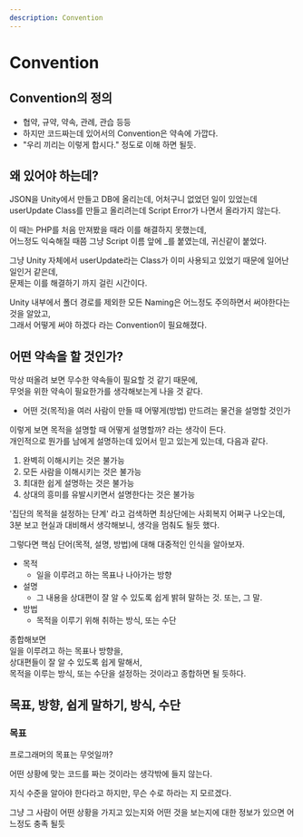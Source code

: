```yaml
---
description: Convention
---
```


# Convention

## Convention의 정의

* 협약, 규약, 약속, 관례, 관습 등등
* 하지만 코드짜는데 있어서의 Convention은 약속에 가깝다.
* "우리 끼리는 이렇게 합시다." 정도로 이해 하면 될듯.



## 왜 있어야 하는데?

JSON을 Unity에서 만들고 DB에 올리는데, 어처구니 없었던 일이 있었는데  
userUpdate Class를 만들고 올리려는데 Script Error가 나면서 올라가지 않는다.

이 때는 PHP를 처음 만져봤을 때라 이를 해결하지 못했는데,   
어느정도 익숙해질 때쯤 그냥 Script 이름 앞에 \_를 붙였는데, 귀신같이 붙었다.

그냥 Unity 자체에서 userUpdate라는 Class가 이미 사용되고 있었기 때문에 일어난 일인거 같은데,  
문제는 이를 해결하기 까지 걸린 시간이다.

Unity 내부에서 폴더 경로를 제외한 모든 Naming은 어느정도 주의하면서 써야한다는 것을 알았고,  
그래서 어떻게 써야 하겠다 라는 Convention이 필요해졌다.



## 어떤 약속을 할 것인가?

막상 떠올려 보면 무수한 약속들이 필요할 것 같기 때문에,  
무엇을 위한 약속이 필요한가를 생각해보는게 나을 것 같다.

* 어떤 것\(목적\)을 여러 사람이 만들 때 어떻게\(방법\) 만드려는 물건을 설명할 것인가

이렇게 보면 목적을 설명할 때 어떻게 설명할까? 라는 생각이 든다.  
개인적으로 뭔가를 남에게 설명하는데 있어서 믿고 있는게 있는데, 다음과 같다.

1. 완벽히 이해시키는 것은 불가능
2. 모든 사람을 이해시키는 것은 불가능
3. 최대한 쉽게 설명하는 것은 불가능
4. 상대의 흥미를 유발시키면서 설명한다는 것은 불가능

'집단의 목적을 설정하는 단계' 라고 검색하면 최상단에는 사회복지 어쩌구 나오는데,  
3분 보고 현실과 대비해서 생각해보니, 생각을 멈춰도 될듯 했다.

그렇다면 핵심 단어\(목적, 설명, 방법\)에 대해 대중적인 인식을 알아보자.

* 목적
  * 일을 이루려고 하는 목표나 나아가는 방향
* 설명
  * 그 내용을 상대편이 잘 알 수 있도록 쉽게 밝혀 말하는 것. 또는, 그 말.
* 방법
  * 목적을 이루기 위해 취하는 방식, 또는 수단  

종합해보면  
일을 이루려고 하는 목표나 방향을,   
상대편들이 잘 알 수 있도록 쉽게 말해서,  
목적을 이루는 방식, 또는 수단을 설정하는 것이라고 종합하면 될 듯하다.

## 목표, 방향, 쉽게 말하기, 방식, 수단

### 목표

프로그래머의 목표는 무엇일까?

어떤 상황에 맞는 코드를 짜는 것이라는 생각밖에 들지 않는다.



지식 수준을 알아야 한다라고 하지만, 무슨 수로 하라는 지 모르겠다.

그냥 그 사람이 어떤 상황을 가지고 있는지와 어떤 것을 보는지에 대한 정보가 있으면 어느정도 충족 될듯



